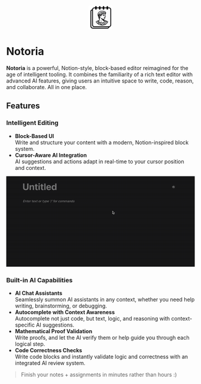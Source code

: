 <p align="center">
  <img src="imgs/notoria.svg" width="64" height="64" alt="Notoria Icon" />
</p>

# Notoria

**Notoria** is a powerful, Notion-style, block-based editor reimagined for the age of intelligent tooling. It combines the familiarity of a rich text editor with advanced AI features, giving users an intuitive space to write, code, reason, and collaborate. All in one place.

## Features

### Intelligent Editing

- **Block-Based UI**  
  Write and structure your content with a modern, Notion-inspired block system.
- **Cursor-Aware AI Integration**  
  AI suggestions and actions adapt in real-time to your cursor position and context.

<p align="center">
  <img src="imgs/editor/demo.gif" alt="Notoria Editor" />
</p>

### Built-in AI Capabilities

- **AI Chat Assistants**  
  Seamlessly summon AI assistants in any context, whether you need help writing, brainstorming, or debugging.
- **Autocomplete with Context Awareness**  
  Autocomplete not just code, but text, logic, and reasoning with context-specific AI suggestions.
- **Mathematical Proof Validation**  
  Write proofs, and let the AI verify them or help guide you through each logical step.
- **Code Correctness Checks**  
  Write code blocks and instantly validate logic and correctness with an integrated AI review system.

> Finish your notes + assignments in minutes rather than hours :)
